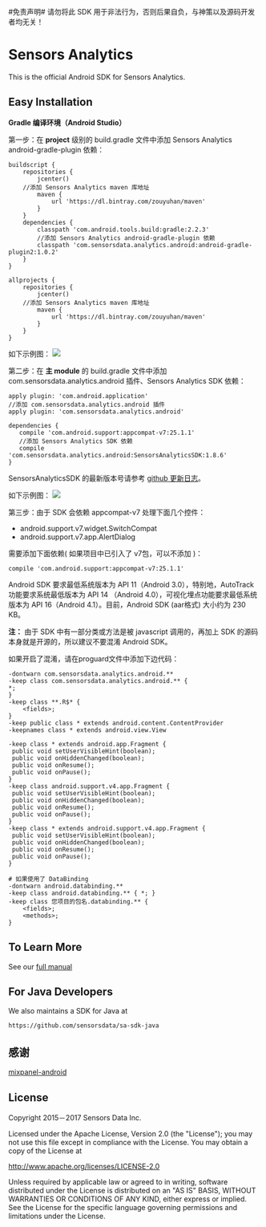 #免责声明#
请勿将此 SDK 用于非法行为，否则后果自负，与神策以及源码开发者均无关！

# Sensors Analytics

This is the official Android SDK for Sensors Analytics.

## Easy Installation

 __Gradle 编译环境（Android Studio）__

第一步：在 **project** 级别的 build.gradle 文件中添加 Sensors Analytics android-gradle-plugin 依赖：

```android
buildscript {
    repositories {
        jcenter()
	//添加 Sensors Analytics maven 库地址
        maven {
            url 'https://dl.bintray.com/zouyuhan/maven'
        }
    }
    dependencies {
        classpath 'com.android.tools.build:gradle:2.2.3'
        //添加 Sensors Analytics android-gradle-plugin 依赖
        classpath 'com.sensorsdata.analytics.android:android-gradle-plugin2:1.0.2'
    }
}

allprojects {
    repositories {
        jcenter()
	//添加 Sensors Analytics maven 库地址
        maven {
            url 'https://dl.bintray.com/zouyuhan/maven'
        }
    }
}
```

如下示例图：
![](https://github.com/sensorsdata/sa-sdk-android/blob/master/screenshots/android_sdk_autotrack_1.png)

第二步：在 **主 module** 的 build.gradle 文件中添加 com.sensorsdata.analytics.android 插件、Sensors Analytics SDK 依赖：

```android
apply plugin: 'com.android.application'
//添加 com.sensorsdata.analytics.android 插件
apply plugin: 'com.sensorsdata.analytics.android'

dependencies {
   compile 'com.android.support:appcompat-v7:25.1.1'
   //添加 Sensors Analytics SDK 依赖
   compile 'com.sensorsdata.analytics.android:SensorsAnalyticsSDK:1.8.6'
}
```
SensorsAnalyticsSDK 的最新版本号请参考 [github 更新日志](https://github.com/sensorsdata/sa-sdk-android/releases)。

如下示例图：
![](https://github.com/sensorsdata/sa-sdk-android/blob/master/screenshots/android_sdk_autotrack_2.png)

第三步：由于 SDK 会依赖 appcompat-v7 处理下面几个控件：

* android.support.v7.widget.SwitchCompat
* android.support.v7.app.AlertDialog

需要添加下面依赖( 如果项目中已引入了 v7包，可以不添加 )：

```android
compile 'com.android.support:appcompat-v7:25.1.1'
```

Android SDK 要求最低系统版本为 API 11（Android 3.0），特别地，AutoTrack功能要求系统最低版本为 API 14 （Android 4.0），可视化埋点功能要求最低系统版本为 API 16（Android 4.1）。目前，Android SDK (aar格式) 大小约为 230 KB。

**注：** 由于 SDK 中有一部分类或方法是被 javascript 调用的，再加上 SDK 的源码本身就是开源的，所以建议不要混淆 Android SDK。

如果开启了混淆，请在proguard文件中添加下边代码：

```
-dontwarn com.sensorsdata.analytics.android.**
-keep class com.sensorsdata.analytics.android.** {
*;
}
-keep class **.R$* {
    <fields>;
}
-keep public class * extends android.content.ContentProvider 
-keepnames class * extends android.view.View

-keep class * extends android.app.Fragment {
 public void setUserVisibleHint(boolean);
 public void onHiddenChanged(boolean);
 public void onResume();
 public void onPause();
}
-keep class android.support.v4.app.Fragment {
 public void setUserVisibleHint(boolean);
 public void onHiddenChanged(boolean);
 public void onResume();
 public void onPause();
}
-keep class * extends android.support.v4.app.Fragment {
 public void setUserVisibleHint(boolean);
 public void onHiddenChanged(boolean);
 public void onResume();
 public void onPause();
}

# 如果使用了 DataBinding 
-dontwarn android.databinding.**
-keep class android.databinding.** { *; }
-keep class 您项目的包名.databinding.** {
    <fields>;
    <methods>;
}

```

## To Learn More

See our [full manual](http://www.sensorsdata.cn/manual/android_sdk.html)

## For Java Developers

We also maintains a SDK for Java at 

    https://github.com/sensorsdata/sa-sdk-java
   
## 感谢
[mixpanel-android](https://github.com/mixpanel/mixpanel-android) 

## License

Copyright 2015－2017 Sensors Data Inc.

Licensed under the Apache License, Version 2.0 (the "License");
you may not use this file except in compliance with the License.
You may obtain a copy of the License at

http://www.apache.org/licenses/LICENSE-2.0

Unless required by applicable law or agreed to in writing, software
distributed under the License is distributed on an "AS IS" BASIS,
WITHOUT WARRANTIES OR CONDITIONS OF ANY KIND, either express or implied.
See the License for the specific language governing permissions and
limitations under the License.
